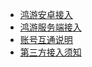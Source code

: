 * [鸿游安卓接入](/HyAndoridClient)
* [鸿游服务端接入](HyAndoridServer)
* [账号互通说明](HyAndoridServer)
* [第三方接入须知](HyAndoridServer)
